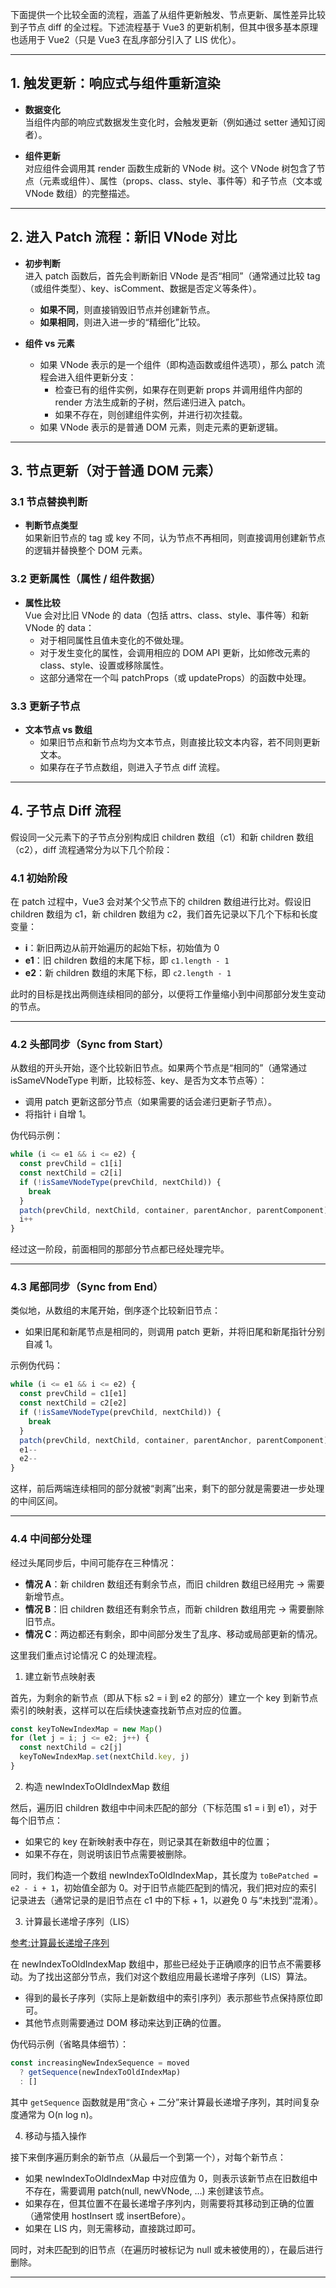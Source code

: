 下面提供一个比较全面的流程，涵盖了从组件更新触发、节点更新、属性差异比较到子节点 diff 的全过程。下述流程基于 Vue3 的更新机制，但其中很多基本原理也适用于 Vue2（只是 Vue3 在乱序部分引入了 LIS 优化）。

---

## 1. 触发更新：响应式与组件重新渲染

- **数据变化**  
  当组件内部的响应式数据发生变化时，会触发更新（例如通过 setter 通知订阅者）。

- **组件更新**  
  对应组件会调用其 render 函数生成新的 VNode 树。这个 VNode 树包含了节点（元素或组件）、属性（props、class、style、事件等）和子节点（文本或 VNode 数组）的完整描述。

---

## 2. 进入 Patch 流程：新旧 VNode 对比

- **初步判断**  
  进入 patch 函数后，首先会判断新旧 VNode 是否“相同”（通常通过比较 tag（或组件类型）、key、isComment、数据是否定义等条件）。
    - **如果不同**，则直接销毁旧节点并创建新节点。
    - **如果相同**，则进入进一步的“精细化”比较。

- **组件 vs 元素**
    - 如果 VNode 表示的是一个组件（即构造函数或组件选项），那么 patch 流程会进入组件更新分支：
        - 检查已有的组件实例，如果存在则更新 props 并调用组件内部的 render 方法生成新的子树，然后递归进入 patch。
        - 如果不存在，则创建组件实例，并进行初次挂载。
    - 如果 VNode 表示的是普通 DOM 元素，则走元素的更新逻辑。

---

## 3. 节点更新（对于普通 DOM 元素）

### 3.1 节点替换判断

- **判断节点类型**  
  如果新旧节点的 tag 或 key 不同，认为节点不再相同，则直接调用创建新节点的逻辑并替换整个 DOM 元素。

### 3.2 更新属性（属性 / 组件数据）

- **属性比较**  
  Vue 会对比旧 VNode 的 data（包括 attrs、class、style、事件等）和新 VNode 的 data：
    - 对于相同属性且值未变化的不做处理。
    - 对于发生变化的属性，会调用相应的 DOM API 更新，比如修改元素的 class、style、设置或移除属性。
    - 这部分通常在一个叫 patchProps（或 updateProps）的函数中处理。

### 3.3 更新子节点

- **文本节点 vs 数组**
    - 如果旧节点和新节点均为文本节点，则直接比较文本内容，若不同则更新文本。
    - 如果存在子节点数组，则进入子节点 diff 流程。

---

## 4. 子节点 Diff 流程

假设同一父元素下的子节点分别构成旧 children 数组（c1）和新 children 数组（c2），diff 流程通常分为以下几个阶段：

### 4.1 初始阶段

在 patch 过程中，Vue3 会对某个父节点下的 children 数组进行比对。假设旧 children 数组为 c1，新 children 数组为 c2，我们首先记录以下几个下标和长度变量：

- **i**：新旧两边从前开始遍历的起始下标，初始值为 0
- **e1**：旧 children 数组的末尾下标，即 `c1.length - 1`
- **e2**：新 children 数组的末尾下标，即 `c2.length - 1`

此时的目标是找出两侧连续相同的部分，以便将工作量缩小到中间那部分发生变动的节点。

---

### 4.2 头部同步（Sync from Start）

从数组的开头开始，逐个比较新旧节点。如果两个节点是“相同的”（通常通过 isSameVNodeType 判断，比较标签、key、是否为文本节点等）：
- 调用 patch 更新这部分节点（如果需要的话会递归更新子节点）。
- 将指针 i 自增 1。

伪代码示例：

```js
while (i <= e1 && i <= e2) {
  const prevChild = c1[i]
  const nextChild = c2[i]
  if (!isSameVNodeType(prevChild, nextChild)) {
    break
  }
  patch(prevChild, nextChild, container, parentAnchor, parentComponent)
  i++
}
```

经过这一阶段，前面相同的那部分节点都已经处理完毕。

---

### 4.3 尾部同步（Sync from End）

类似地，从数组的末尾开始，倒序逐个比较新旧节点：
- 如果旧尾和新尾节点是相同的，则调用 patch 更新，并将旧尾和新尾指针分别自减 1。

示例伪代码：

```js
while (i <= e1 && i <= e2) {
  const prevChild = c1[e1]
  const nextChild = c2[e2]
  if (!isSameVNodeType(prevChild, nextChild)) {
    break
  }
  patch(prevChild, nextChild, container, parentAnchor, parentComponent)
  e1--
  e2--
}
```

这样，前后两端连续相同的部分就被“剥离”出来，剩下的部分就是需要进一步处理的中间区间。

---

### 4.4 中间部分处理

经过头尾同步后，中间可能存在三种情况：
- **情况 A**：新 children 数组还有剩余节点，而旧 children 数组已经用完 → 需要新增节点。
- **情况 B**：旧 children 数组还有剩余节点，而新 children 数组用完 → 需要删除旧节点。
- **情况 C**：两边都还有剩余，即中间部分发生了乱序、移动或局部更新的情况。

这里我们重点讨论情况 C 的处理流程。

1. 建立新节点映射表

首先，为剩余的新节点（即从下标 s2 = i 到 e2 的部分）建立一个 key 到新节点索引的映射表，这样可以在后续快速查找新节点对应的位置。

```js
const keyToNewIndexMap = new Map()
for (let j = i; j <= e2; j++) {
  const nextChild = c2[j]
  keyToNewIndexMap.set(nextChild.key, j)
}
```

2. 构造 newIndexToOldIndexMap 数组

然后，遍历旧 children 数组中中间未匹配的部分（下标范围 s1 = i 到 e1），对于每个旧节点：
- 如果它的 key 在新映射表中存在，则记录其在新数组中的位置；
- 如果不存在，则说明该旧节点需要被删除。

同时，我们构造一个数组 newIndexToOldIndexMap，其长度为 `toBePatched = e2 - i + 1`，初始值全部为 0。对于旧节点能匹配到的情况，我们把对应的索引记录进去（通常记录的是旧节点在 c1 中的下标 + 1，以避免 0 与“未找到”混淆）。

3. 计算最长递增子序列（LIS）

[参考:计算最长递增子序列](./algorithm.md#最长递增子序列)

在 newIndexToOldIndexMap 数组中，那些已经处于正确顺序的旧节点不需要移动。为了找出这部分节点，我们对这个数组应用最长递增子序列（LIS）算法。
- 得到的最长子序列（实际上是新数组中的索引序列）表示那些节点保持原位即可。
- 其他节点则需要通过 DOM 移动来达到正确的位置。

伪代码示例（省略具体细节）：

```js
const increasingNewIndexSequence = moved
  ? getSequence(newIndexToOldIndexMap)
  : []
```

其中 `getSequence` 函数就是用“贪心 + 二分”来计算最长递增子序列，其时间复杂度通常为 O(n log n)。

4. 移动与插入操作

接下来倒序遍历剩余的新节点（从最后一个到第一个），对每个新节点：
- 如果 newIndexToOldIndexMap 中对应值为 0，则表示该新节点在旧数组中不存在，需要调用 patch(null, newVNode, …) 来创建该节点。
- 如果存在，但其位置不在最长递增子序列内，则需要将其移动到正确的位置（通常使用 hostInsert 或 insertBefore）。
- 如果在 LIS 内，则无需移动，直接跳过即可。

同时，对未匹配到的旧节点（在遍历时被标记为 null 或未被使用的），在最后进行删除。

---


